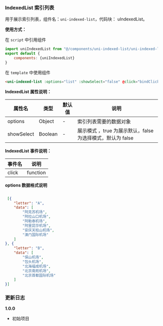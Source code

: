 ### IndexedList 索引列表

用于展示索引列表，组件名：``uni-indexed-list``，代码块： uIndexedList。

**使用方式：**

在 ``script`` 中引用组件 

```javascript
import uniIndexedList from "@/components/uni-indexed-list/uni-indexed-list.vue"
export default {
    components: {uniIndexedList}
}
```

在 ``template`` 中使用组件

```html
<uni-indexed-list :options="list" :showSelect="false" @click="bindClick"></uni-indexed-list>
```

**IndexedList 属性说明：**

|属性名		|类型|默认值	|说明|
|---|----|---|---|
|options	|Object	|-|索引列表需要的数据对象|
|showSelect	|Boolean	|-| 展示模式	，true 为展示默认，false 为选择模式，默认为 false|

**IndexedList 事件说明：**

|事件名		|说明									|
|---		|---									|
|click	|function	|点击列表事件 ，返回当前选择项的事件对象|



**options 数据格式说明**

```json

 [{
	"letter": "A",
	"data": [
		"阿克苏机场",
		"阿拉山口机场",
		"阿勒泰机场",
		"阿里昆莎机场",
		"安庆天柱山机场",
		"澳门国际机场"
	]
}, {
	"letter": "B",
	"data": [
		"保山机场",
		"包头机场",
		"北海福成机场",
		"北京南苑机场",
		"北京首都国际机场"
	]
}]
```


### 更新日志

**1.0.0**
- 初始项目